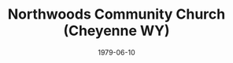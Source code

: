 ---
date: &id001 1979-06-10
end_date: null
location:
  address: null
  city: Cheyenne
  state: WY
minister:
- end: 1979-06-10
  name: Huibert Vandenbroek
  start: 1978-01-01
  type: Organizing Pastor
- end: 1981-01-01
  name: Roswell Kamrath
  start: 1979-06-10
  type: Pastor
- end: 1992-01-01
  name: Craig Rowe
  start: 1982-01-01
  type: Pastor
ministers:
- Huibert Vandenbroek
- Roswell Kamrath
- Craig Rowe
name: Northwoods Community Church
names:
- end: 1979-06-10
  name: Northwoods Community Chapel
  start: 1978-01-01
- end: 1994-02-13
  name: Northwoods Community Church
  start: 1979-06-10
origination_date: *id001
raw_data: "WYOMING Cheyenne\nNorthwoods Community Chapel, OPC (1978\u2013June 10,\
  \ 1979)\nNorthwoods Community Church, OPC  (June 10, 1979\u2013February 13, 1994)\n\
  (transferred to the Presbyterian Church in America, 1994)\nOrg. Pastor: Huibert\
  \ Vandenbroek, 1978\u201379\nPastors: Roswell Kamrath, 1979\u201381\nCraig Rowe,\
  \ 1982\u201392"
received_from: null
states:
- WY
status:
  active: false
  end_date: 1994-02-13
  reason: transfer
  received_from: null
  withdrawal_to: Presbyterian Church in America
title: Northwoods Community Church (Cheyenne WY)
year_established:
- 1979

---